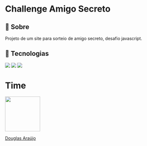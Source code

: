 <h1>Challenge Amigo Secreto</h1>

<h2>🔖 Sobre</h2>
<p>Projeto de um site para sorteio de amigo secreto, desafio javascript.</p>

## 🚀 Tecnologias
<div>
  <img src="https://img.shields.io/badge/HTML-239120?style=for-the-badge&logo=html5&logoColor=white">
  <img src="https://img.shields.io/badge/CSS-239120?&style=for-the-badge&logo=css3&logoColor=white">
  <img src="https://img.shields.io/badge/JavaScript-F7DF1E?style=for-the-badge&logo=javascript&logoColor=black">
</div>

# Time
<a href="https://github.com/DouglasCordeirodeAraujo" target="_blank">
  <img src="https://avatars.githubusercontent.com/u/184470413?s=400&u=bd44a32a0037b93b00291889c482fb7ad239d12e&v=4" width=115><p>Douglas Araújo</p>
</a>
